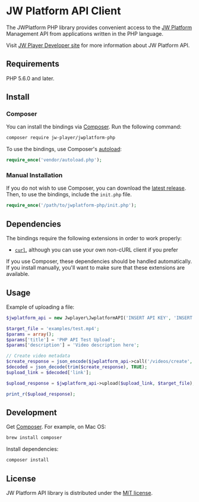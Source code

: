 # JW Platform API Client

The JWPlatform PHP library provides convenient access to the
[JW Platform](https://www.jwplayer.com/products/jwplatform/)
Management API from applications written in the PHP language.

Visit [JW Player Developer site](https://developer.jwplayer.com/jw-platform/)
for more information about JW Platform API.

## Requirements

PHP 5.6.0 and later.

## Install

### Composer

You can install the bindings via [Composer](http://getcomposer.org/). Run the following command:

```bash
composer require jw-player/jwplatform-php
```

To use the bindings, use Composer's [autoload](https://getcomposer.org/doc/01-basic-usage.md#autoloading):

```php
require_once('vendor/autoload.php');
```

### Manual Installation

If you do not wish to use Composer, you can download the
[latest release](https://github.com/jwplayer/jwplatform-php/releases).
Then, to use the bindings, include the `init.php` file.

```php
require_once('/path/to/jwplatform-php/init.php');
```

## Dependencies

The bindings require the following extensions in order to work properly:

- [`curl`](https://secure.php.net/manual/en/book.curl.php), although you can use your own non-cURL client if you prefer

If you use Composer, these dependencies should be handled automatically. If you install manually, you'll want to make sure that these extensions are available.

## Usage

Example of uploading a file:

```php
$jwplatform_api = new Jwplayer\JwplatformAPI('INSERT API KEY', 'INSERT API SECRET');

$target_file = 'examples/test.mp4';
$params = array();
$params['title'] = 'PHP API Test Upload';
$params['description'] = 'Video description here';

// Create video metadata
$create_response = json_encode($jwplatform_api->call('/videos/create', $params));
$decoded = json_decode(trim($create_response), TRUE);
$upload_link = $decoded['link'];

$upload_response = $jwplatform_api->upload($upload_link, $target_file);

print_r($upload_response);
```

## Development

Get [Composer][composer]. For example, on Mac OS:

```bash
brew install composer
```

Install dependencies:

```bash
composer install
```

## License

JW Platform API library is distributed under the
[MIT license](https://github.com/jwplayer/jwplatform-php/blob/master/LICENSE).

[composer]: https://getcomposer.org/
[curl]: http://curl.haxx.se/docs/caextract.html
